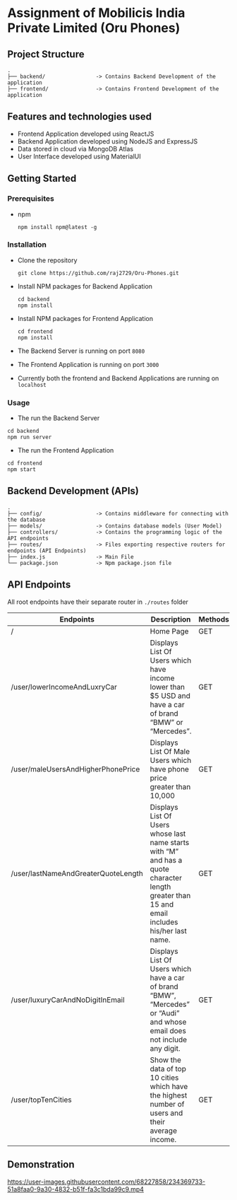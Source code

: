 # Assignment of Mobilicis India Private Limited (Oru Phones)

## Project Structure
```
.
├── backend/                -> Contains Backend Development of the application     
├── frontend/               -> Contains Frontend Development of the application
```

## Features and technologies used

- Frontend Application developed using ReactJS
- Backend Application developed using NodeJS and ExpressJS
- Data stored in cloud via MongoDB Atlas
- User Interface developed using MaterialUI

<!-- GETTING STARTED -->

## Getting Started

### Prerequisites

- npm
  ```
  npm install npm@latest -g
  ```

### Installation

- Clone the repository
  ```
  git clone https://github.com/raj2729/Oru-Phones.git
  ```
- Install NPM packages for Backend Application

  ```
  cd backend
  npm install
  ```

- Install NPM packages for Frontend Application

  ```
  cd frontend
  npm install
  ```

- The Backend Server is running on port `8080`
- The Frontend Application is running on port `3000`
- Currently both the frontend and Backend Applications are running on `localhost`

### Usage

- The run the Backend Server 

```
cd backend
npm run server
```
- The run the Frontend Application

```
cd frontend
npm start
```
## Backend Development (APIs)
```
.
├── config/                 -> Contains middleware for connecting with the database
├── models/                 -> Contains database models (User Model)
├── controllers/            -> Contains the programming logic of the API endpoints
├── routes/                 -> Files exporting respective routers for endpoints (API Endpoints)
├── index.js                -> Main File
└── package.json            -> Npm package.json file
```
## API Endpoints
All root endpoints have their separate router in `./routes` folder

|Endpoints              |Description                                                                    |Methods               |
|-----------------------|-------------------------------------------------------------------------------|----------------------|
|/                      |Home Page                                                                      |GET                   |
|/user/lowerIncomeAndLuxryCar                | Displays List Of Users which have income lower than $5 USD and have a car of brand “BMW” or “Mercedes”.                                                        |GET                   |
|/user/maleUsersAndHigherPhonePrice                 | Displays List Of Male Users which have phone price greater than 10,000                                                        |GET                   |
|/user/lastNameAndGreaterQuoteLength                 | Displays List Of Users whose last name starts with “M” and has a quote character length greater than 15 and email includes his/her last name.                                                        |GET                   |
|/user/luxuryCarAndNoDigitInEmail                | Displays List Of Users which have a car of brand “BMW”, “Mercedes” or “Audi” and whose email does not include any digit.                                                        |GET                   |
|/user/topTenCities                | Show the data of top 10 cities which have the highest number of users and their average income.                                                        |GET                   |

## Demonstration

https://user-images.githubusercontent.com/68227858/234369733-51a8faa0-9a30-4832-b51f-fa3c1bda99c9.mp4


